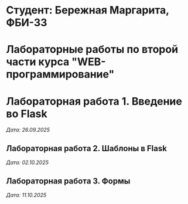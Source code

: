 # Студент: Бережная Маргарита, ФБИ-33

# Лабораторные работы по второй части курса "WEB-программирование"

# Лабораторная работа 1. Введение во Flask

*Дата: 26.09.2025*

## Лабораторная работа 2. Шаблоны в Flask

*Дата: 02.10.2025*

## Лабораторная работа 3. Формы

*Дата: 11.10.2025*